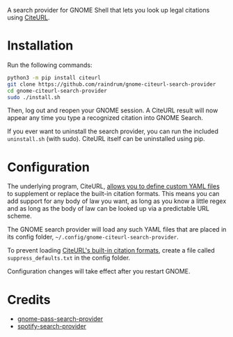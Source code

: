 A search provider for GNOME Shell that lets you look up legal citations using [CiteURL](https://github.com/raindrum/citeurl/).

# Installation
Run the following commands:

```bash
python3 -m pip install citeurl
git clone https://github.com/raindrum/gnome-citeurl-search-provider
cd gnome-citeurl-search-provider
sudo ./install.sh
```

Then, log out and reopen your GNOME session. A CiteURL result will now appear any time you type a recognized citation into GNOME Search.

If you ever want to uninstall the search provider, you can run the included `uninstall.sh` (with sudo). CiteURL itself can be uninstalled using pip.

# Configuration

The underlying program, CiteURL, [allows you to define custom YAML files](https://raindrum.github.io/citeurl/#template-yamls) to supplement or replace the built-in citation formats. This means you can add support for any body of law you want, as long as you know a little regex and as long as the body of law can be looked up via a predictable URL scheme.

The GNOME search provider will load any such YAML files that are placed in its config folder, `~/.config/gnome-citeurl-search-provider`.

To prevent loading [CiteURL's built-in citation formats](https://github.com/raindrum/citeurl/blob/master/citeurl/builtin-templates.yaml), create a file called `suppress_defaults.txt` in the config folder.

Configuration changes will take effect after you restart GNOME.

# Credits

- [gnome-pass-search-provider](https://github.com/jle64/gnome-pass-search-provider)
- [spotify-search-provider](https://github.com/arrufat/spotify-search-provider)